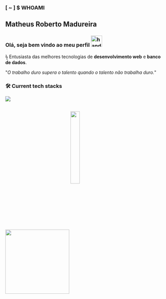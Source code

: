 ### [ ~ ] $ WHOAMI 
## Matheus Roberto Madureira
### Olá, seja bem vindo ao meu perfil <img src="https://i.ibb.co/nz3K9k9/hand.gif" alt="hand emoji" width="35" /> <br>

ϟ Entusiasta das melhores tecnologias de **desenvolvimento web** e **banco de dados**. 

"*O trabalho duro supera o talento quando o talento não trabalha duro.*"
<br>

### :hammer_and_wrench: Current tech stacks
<p align="start">
  <a href="https://skillicons.dev">
    <img src="https://skillicons.dev/icons?i=angular,react,next,nodejs,nestjs,adonis,express,prisma,jest,vitest,docker" />
  </a>
</p>

<br>
<div>
 <img height="200px" align="center" src="https://github-readme-stats.vercel.app/api?username=black-adm&show_icons=true&theme=midnight-purple&include_all_commits=true&count_private=true" />
 <img width="24%" align="center" src="https://user-images.githubusercontent.com/68331373/243102059-79749ba5-d886-49e2-8ddc-72e130433b2c.gif" /> 
</div>
